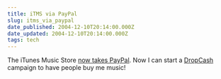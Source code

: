 ```yaml
---
title: iTMS via PayPal
slug: itms_via_paypal
date_published: 2004-12-10T20:14:00.000Z
date_updated: 2004-12-10T20:14:00.000Z
tags: tech
---
```


The iTunes Music Store [now takes PayPal](http://www.apple.com/pr/library/2004/dec/10paypal.html). Now I can start a [DropCash](http://www.dropcash.com) campaign to have people buy me music!
